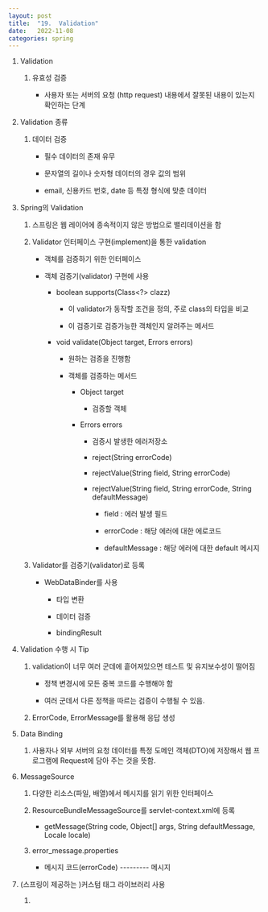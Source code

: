 ```yaml
---
layout: post
title:  "19.  Validation"
date:   2022-11-08
categories: spring
---
```

1. Validation

    1) 유효성 검증

        - 사용자 또는 서버의 요청 (http request) 내용에서 
          잘못된 내용이 있는지 확인하는 단계

2. Validation 종류 

    1) 데이터 검증 

        - 필수 데이터의 존재 유무 

        - 문자열의 길이나 숫자형 데이터의 경우 값의 범위 

        - email, 신용카드 번호, date 등 특정 형식에 맞춘 데이터 

3. Spring의 Validation

    1) 스프링은 웹 레이어에 종속적이지 않은 방법으로 밸리데이션을 함

    2) Validator 인터페이스 구현(implement)을 통한 validation 

        - 객체를 검증하기 위한 인터페이스 

        - 객체 검증기(validator) 구현에 사용

            - boolean supports(Class<?> clazz)

                - 이 validator가 동작할 조건을 정의, 주로 class의 타입을 비교 

                - 이 검증기로 검증가능한 객체인지 알려주는 메서드 

            - void validate(Object target, Errors errors)

                - 원하는 검증을 진행함 

                - 객체를 검증하는 메서드 

                    - Object target

                        - 검증할 객체

                    - Errors errors

                        - 검증시 발생한 에러저장소     

                        - reject(String errorCode)   

                        - rejectValue(String field, String errorCode) 

                        - rejectValue(String field, String errorCode, String defaultMessage)

                            - field : 에러 발생 필드 

                            - errorCode : 해당 에러에 대한 에로코드

                            - defaultMessage : 해당 에러에 대한 default 메시지 

    3) Validator를 검증기(validator)로 등록 

        - WebDataBinder를 사용

            - 타입 변환

            - 데이터 검증 

            - bindingResult                             

4. Validation 수행 시 Tip

    1) validation이 너무 여러 군데에 흩어져있으면 테스트 및 유지보수성이 떨어짐

        - 정책 변경시에 모든 중복 코드를 수행해야 함 

        - 여러 군데서 다른 정책을 따르는 검증이 수행될 수 있음.

    2) ErrorCode, ErrorMessage를 활용해 응답 생성 

5. Data Binding 

    1) 사용자나 외부 서버의 요청 데이터를 특정 도메인 객체(DTO)에 저장해서
       웹 프로그램에 Request에 담아 주는 것을 뜻함.    

6. MessageSource

    1) 다양한 리소스(파일, 배열)에서 메시지를 읽기 위한 인터페이스 

    2) ResourceBundleMessageSource를 servlet-context.xml에 등록

        - getMessage(String code, Object[] args, String defaultMessage, Locale locale)

    3) error_message.properties

        - 메시지 코드(errorCode) --------- 메시지   

7. (스프링이 제공하는 )커스텀 태그 라이브러리 사용

    1) <form></form>
    


















